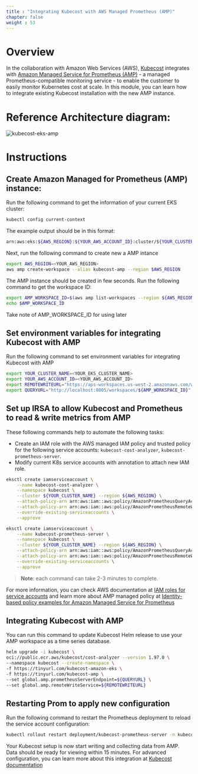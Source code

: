 ```yaml
---
title : "Integrating Kubecost with AWS Managed Prometheus (AMP)"
chapter: false
weight : 53
---
```

# Overview

In the collaboration with Amazon Web Services (AWS), [Kubecost](https://www.kubecost.com/) integrates with [Amazon Managed Service for Prometheus (AMP)](https://docs.aws.amazon.com/prometheus/index.html) - a managed Prometheus-compatible monitoring service - to enable the customer to easily monitor Kubernetes cost at scale. In this module, you can learn how to integrate existing Kubecost installation with the new AMP instance.

# Reference Architecture diagram:

![kubecost-eks-amp](/images/AWS-AMP-integ-architecture.png)

# Instructions

## Create Amazon Managed for Prometheus (AMP) instance:

Run the following command to get the information of your current EKS cluster:

```bash
kubectl config current-context
```
The example output should be in this format:

```bash
arn:aws:eks:${AWS_REGION}:${YOUR_AWS_ACCOUNT_ID}:cluster/${YOUR_CLUSTER_NAME}
```

Next, run the following command to create new a AMP intance

```bash
export AWS_REGION=<YOUR_AWS_REGION>
aws amp create-workspace --alias kubecost-amp --region $AWS_REGION
```

The AMP instance should be created in few seconds. Run the following command to get the workspace ID:

```bash
export AMP_WORKSPACE_ID=$(aws amp list-workspaces --region ${AWS_REGION} --output json --query 'workspaces[?alias==`kubecost-amp`].workspaceId | [0]' | cut -d'"' -f 2)
echo $AMP_WORKSPACE_ID
```

Take note of AMP_WORKSPACE_ID for using later

## Set environment variables for integrating Kubecost with AMP

Run the following command to set environment variables for integrating Kubecost with AMP

```bash
export YOUR_CLUSTER_NAME=<YOUR_EKS_CLUSTER_NAME>
export YOUR_AWS_ACCOUNT_ID=<YOUR_AWS_ACCOUNT_ID>
export REMOTEWRITEURL="https://aps-workspaces.us-west-2.amazonaws.com/workspaces/${AMP_WORKSPACE_ID}/api/v1/remote_write"
export QUERYURL="http://localhost:8005/workspaces/${AMP_WORKSPACE_ID}"
```

## Set up IRSA to allow Kubecost and Prometheus to read & write metrics from AMP

These following commands help to automate the following tasks:
- Create an IAM role with the AWS managed IAM policy and trusted policy for the following service accounts: `kubecost-cost-analyzer`, `kubecost-prometheus-server`.
- Modify current K8s service accounts with annotation to attach new IAM role.

```bash
eksctl create iamserviceaccount \
    --name kubecost-cost-analyzer \
    --namespace kubecost \
    --cluster ${YOUR_CLUSTER_NAME} --region ${AWS_REGION} \
    --attach-policy-arn arn:aws:iam::aws:policy/AmazonPrometheusQueryAccess \
    --attach-policy-arn arn:aws:iam::aws:policy/AmazonPrometheusRemoteWriteAccess \
    --override-existing-serviceaccounts \
    --approve
```

```bash
eksctl create iamserviceaccount \
    --name kubecost-prometheus-server \
    --namespace kubecost \
    --cluster ${YOUR_CLUSTER_NAME} --region ${AWS_REGION} \
    --attach-policy-arn arn:aws:iam::aws:policy/AmazonPrometheusQueryAccess \
    --attach-policy-arn arn:aws:iam::aws:policy/AmazonPrometheusRemoteWriteAccess \
    --override-existing-serviceaccounts \
    --approve
```

> **Note**: each command can take 2-3 minutes to complete.

For more information, you can check AWS documentation at [IAM roles for service accounts](https://docs.aws.amazon.com/eks/latest/userguide/iam-roles-for-service-accounts.html) and learn more about AMP managed policy at [Identity-based policy examples for Amazon Managed Service for Prometheus](https://docs.aws.amazon.com/prometheus/latest/userguide/security_iam_id-based-policy-examples.html)

## Integrating Kubecost with AMP

You can run this command to update Kubecost Helm release to use your AMP workspace as a time series database.

```bash
helm upgrade -i kubecost \
oci://public.ecr.aws/kubecost/cost-analyzer --version 1.97.0 \
--namespace kubecost --create-namespace \
-f https://tinyurl.com/kubecost-amazon-eks \
-f https://tinyurl.com/kubecost-amp \
--set global.amp.prometheusServerEndpoint=${QUERYURL} \
--set global.amp.remoteWriteService=${REMOTEWRITEURL}
```
## Restarting Prom to apply new configuration

Run the following command to restart the Prometheus deployment to reload the service account configuration:

```bash
kubectl rollout restart deployment/kubecost-prometheus-server -n kubecost
```
Your Kubecost setup is now start writing and collecting data from AMP. Data should be ready for viewing within 15 minutes. For advanced configuration, you can learn more about this integration at [Kubecost documentation](https://guide.kubecost.com/hc/en-us/articles/4409859798679-Amazon-Managed-Service-for-Prometheus)
